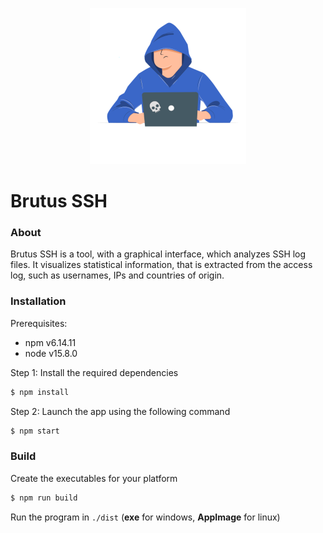 <p align="center">
  <img src="./brutus_app/public/logo-mini.png">
</p>

# Brutus SSH

### About

Brutus SSH is a tool, with a graphical interface, which analyzes SSH log files. It visualizes statistical information, that is extracted from the access log, such as usernames, IPs and countries of origin.

### Installation

Prerequisites:

- npm v6.14.11
- node v15.8.0

Step 1:
Install the required dependencies

```sh
$ npm install
```

Step 2:
Launch the app using the following command

```sh
$ npm start
```

### Build

Create the executables for your platform

```sh
$ npm run build
```

Run the program in `./dist` (**exe** for windows, **AppImage** for linux)
